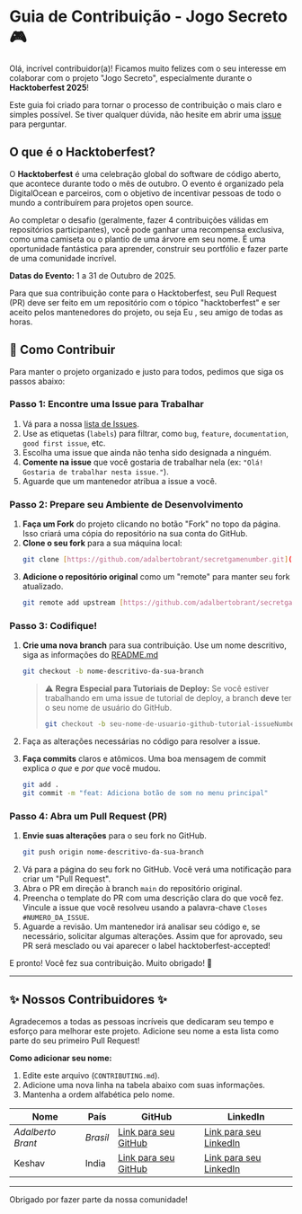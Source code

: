 # Guia de Contribuição - Jogo Secreto 🎮

Olá, incrível contribuidor(a)! Ficamos muito felizes com o seu interesse em colaborar com o projeto "Jogo Secreto", especialmente durante o **Hacktoberfest 2025**!

Este guia foi criado para tornar o processo de contribuição o mais claro e simples possível. Se tiver qualquer dúvida, não hesite em abrir uma [issue](https://github.com/SEU-USUARIO/SEU-REPOSITORIO/issues) para perguntar.

## O que é o Hacktoberfest?

O **Hacktoberfest** é uma celebração global do software de código aberto, que acontece durante todo o mês de outubro. O evento é organizado pela DigitalOcean e parceiros, com o objetivo de incentivar pessoas de todo o mundo a contribuírem para projetos open source.

Ao completar o desafio (geralmente, fazer 4 contribuições válidas em repositórios participantes), você pode ganhar uma recompensa exclusiva, como uma camiseta ou o plantio de uma árvore em seu nome. É uma oportunidade fantástica para aprender, construir seu portfólio e fazer parte de uma comunidade incrível.

**Datas do Evento:** 1 a 31 de Outubro de 2025.

Para que sua contribuição conte para o Hacktoberfest, seu Pull Request (PR) deve ser feito em um repositório com o tópico "hacktoberfest" e ser aceito pelos mantenedores do projeto, ou seja Eu , seu amigo de todas as horas.

## 📜 Como Contribuir

Para manter o projeto organizado e justo para todos, pedimos que siga os passos abaixo:

### Passo 1: Encontre uma Issue para Trabalhar

1.  Vá para a nossa [lista de Issues](https://github.com/adalbertobrant/secretgamenumber/issues).
2.  Use as etiquetas (`labels`) para filtrar, como `bug`, `feature`, `documentation`, `good first issue`, etc.
3.  Escolha uma issue que ainda não tenha sido designada a ninguém.
4.  **Comente na issue** que você gostaria de trabalhar nela (ex: `"Olá! Gostaria de trabalhar nesta issue."`).
5.  Aguarde que um mantenedor atribua a issue a você. 

### Passo 2: Prepare seu Ambiente de Desenvolvimento

1.  **Faça um Fork** do projeto clicando no botão "Fork" no topo da página. Isso criará uma cópia do repositório na sua conta do GitHub.
2.  **Clone o seu fork** para a sua máquina local:
    ```bash
    git clone [https://github.com/adalbertobrant/secretgamenumber.git](https://github.com/adalbertobrant/secretgamenumber.git)
    ```
3.  **Adicione o repositório original** como um "remote" para manter seu fork atualizado.
    ```bash
    git remote add upstream [https://github.com/adalbertobrant/secretgamenumber.git](https://github.com/adalbertobrant/secretgamenumber.git)
    ```

### Passo 3: Codifique!

1.  **Crie uma nova branch** para sua contribuição. Use um nome descritivo, siga as informações do [README.md](https://github.com/adalbertobrant/secretgamenumber/README.md)
    ```bash
    git checkout -b nome-descritivo-da-sua-branch
    ```
    > ⚠️ **Regra Especial para Tutoriais de Deploy:** Se você estiver trabalhando em uma issue de tutorial de deploy, a branch **deve** ter o seu nome de usuário do GitHub.
    >
    > ```bash
    > git checkout -b seu-nome-de-usuario-github-tutorial-issueNumber
    > ```

2.  Faça as alterações necessárias no código para resolver a issue.
3.  **Faça commits** claros e atômicos. Uma boa mensagem de commit explica *o que* e *por que* você mudou.
    ```bash
    git add .
    git commit -m "feat: Adiciona botão de som no menu principal"
    ```

### Passo 4: Abra um Pull Request (PR)

1.  **Envie suas alterações** para o seu fork no GitHub.
    ```bash
    git push origin nome-descritivo-da-sua-branch
    ```
2.  Vá para a página do seu fork no GitHub. Você verá uma notificação para criar um "Pull Request".
3.  Abra o PR em direção à branch `main` do repositório original.
4.  Preencha o template do PR com uma descrição clara do que você fez. Vincule a issue que você resolveu usando a palavra-chave `Closes #NUMERO_DA_ISSUE`.
5.  Aguarde a revisão. Um mantenedor irá analisar seu código e, se necessário, solicitar algumas alterações. Assim que for aprovado, seu PR será mesclado ou vai aparecer o label hacktoberfest-accepted!

E pronto! Você fez sua contribuição. Muito obrigado! 🎉

---

## ✨ Nossos Contribuidores ✨

Agradecemos a todas as pessoas incríveis que dedicaram seu tempo e esforço para melhorar este projeto. Adicione seu nome a esta lista como parte do seu primeiro Pull Request!

**Como adicionar seu nome:**
1.  Edite este arquivo (`CONTRIBUTING.md`).
2.  Adicione uma nova linha na tabela abaixo com suas informações.
3.  Mantenha a ordem alfabética pelo nome.

| Nome               | País      | GitHub                                                    | LinkedIn                                               |
| ------------------ | --------- | --------------------------------------------------------- | ------------------------------------------------------ |
| *Adalberto Brant*  | *Brasil*  | [Link para seu GitHub](https://github.com/adalbertobrant) | [Link para seu LinkedIn](https://linkedin.com/in/ilha) |
| Keshav             | India     | [Link para seu GitHub](https://github.com/1408Keshu)      | [Link para seu LinkedIn](https://www.linkedin.com/in/keshav-chauhan-83b940296/) |

---

Obrigado por fazer parte da nossa comunidade!

